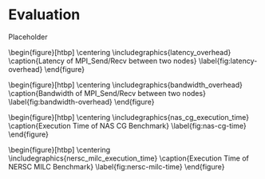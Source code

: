 # Evaluation

Placeholder

\begin{figure}[htbp]
    \centering
    \includegraphics{latency_overhead}
    \caption{Latency of MPI\_Send/Recv between two nodes}
    \label{fig:latency-overhead}
\end{figure}

\begin{figure}[htbp]
    \centering
    \includegraphics{bandwidth_overhead}
    \caption{Bandwidth of MPI\_Send/Recv between two nodes}
    \label{fig:bandwidth-overhead}
\end{figure}

\begin{figure}[htbp]
    \centering
    \includegraphics{nas_cg_execution_time}
    \caption{Execution Time of NAS CG Benchmark}
    \label{fig:nas-cg-time}
\end{figure}

\begin{figure}[htbp]
    \centering
    \includegraphics{nersc_milc_execution_time}
    \caption{Execution Time of NERSC MILC Benchmark}
    \label{fig:nersc-milc-time}
\end{figure}
